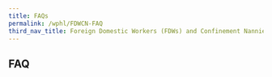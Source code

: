 ```yaml
---
title: FAQs
permalink: /wphl/FDWCN-FAQ
third_nav_title: Foreign Domestic Workers (FDWs) and Confinement Nannies (CNs)
---
```


## FAQ
